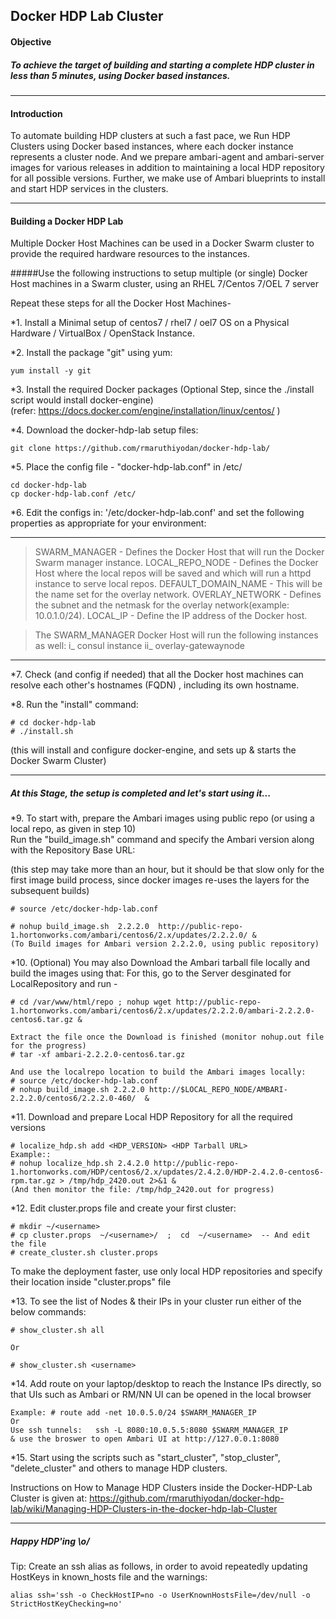 ## Docker HDP Lab Cluster

#### Objective

##### To achieve the target of building and starting a complete HDP cluster in less than 5 minutes, using Docker based instances.

-------

#### Introduction

To automate building HDP clusters at such a fast pace, we Run HDP Clusters using Docker based instances, where each docker instance represents a cluster node.
And we prepare ambari-agent and ambari-server images for various releases in addition to maintaining a local HDP repository for all possible versions.
Further, we make use of Ambari blueprints to install and start HDP services in the clusters.

-------

#### Building a Docker HDP Lab

Multiple Docker Host Machines can be used in a Docker Swarm cluster to provide the required hardware resources to the instances.

#####Use the following instructions to setup multiple (or single) Docker Host machines in a Swarm cluster, using an RHEL 7/Centos 7/OEL 7 server


Repeat these steps for all the Docker Host Machines-

*1. Install a Minimal setup of centos7 / rhel7 / oel7 OS on a Physical Hardware / VirtualBox / OpenStack Instance.  

*2. Install the package "git" using yum:  

	yum install -y git  

*3. Install the required Docker packages (Optional Step, since the ./install script would install docker-engine)  
  (refer: https://docs.docker.com/engine/installation/linux/centos/ )

*4. Download the docker-hdp-lab setup files:

	git clone https://github.com/rmaruthiyodan/docker-hdp-lab/

*5. Place the config file - "docker-hdp-lab.conf" in /etc/  

	cd docker-hdp-lab
	cp docker-hdp-lab.conf /etc/

*6. Edit the configs in: '/etc/docker-hdp-lab.conf' and set the following properties as appropriate for your environment:

---

> SWARM_MANAGER  -  Defines the Docker Host that will run the Docker Swarm manager instance.
> LOCAL_REPO_NODE  -  Defines the Docker Host where the local repos will be saved and which will run a httpd instance to serve local repos.
> DEFAULT_DOMAIN_NAME  -  This will be the name set for the overlay network.
> OVERLAY_NETWORK  -  Defines the subnet and the netmask for the overlay network(example: 10.0.1.0/24).
> LOCAL_IP  -  Define the IP address of the Docker host.  
  
>  The SWARM_MANAGER Docker Host will run the following instances as well:
>  i_ consul instance
>  ii_ overlay-gatewaynode

---

*7. Check (and config if needed) that all the Docker host machines can resolve each other's hostnames (FQDN) , including its own hostname.

*8. Run the "install" command:

	# cd docker-hdp-lab
	# ./install.sh
  (this  will install and configure docker-engine, and sets up & starts the Docker Swarm Cluster)

-------

##### At this Stage, the setup is completed and let's start using it...


*9. To start with, prepare the Ambari images using public repo (or using a local repo, as given in step 10)  
Run the "build_image.sh" command and specify the Ambari version along with the Repository Base URL:  
  
(this step may take more than an hour, but it should be that slow only for the first image build process, since docker images re-uses the layers for the subsequent builds)

	# source /etc/docker-hdp-lab.conf
	
	# nohup build_image.sh  2.2.2.0  http://public-repo-1.hortonworks.com/ambari/centos6/2.x/updates/2.2.2.0/ &
	(To Build images for Ambari version 2.2.2.0, using public repository)
	
  
*10. (Optional) You may also Download the Ambari tarball file locally and build the images using that:
For this, go to the Server desginated for LocalRepository and run -

	# cd /var/www/html/repo ; nohup wget http://public-repo-1.hortonworks.com/ambari/centos6/2.x/updates/2.2.2.0/ambari-2.2.2.0-centos6.tar.gz &

	Extract the file once the Download is finished (monitor nohup.out file for the progress)
	# tar -xf ambari-2.2.2.0-centos6.tar.gz
	
	And use the localrepo location to build the Ambari images locally:
	# source /etc/docker-hdp-lab.conf
	# nohup build_image.sh 2.2.2.0 http://$LOCAL_REPO_NODE/AMBARI-2.2.2.0/centos6/2.2.2.0-460/  &  

  
*11. Download and prepare Local HDP Repository for all the required versions  
  
	# localize_hdp.sh add <HDP_VERSION> <HDP Tarball URL>
	Example::  
	# nohup localize_hdp.sh 2.4.2.0 http://public-repo-1.hortonworks.com/HDP/centos6/2.x/updates/2.4.2.0/HDP-2.4.2.0-centos6-rpm.tar.gz > /tmp/hdp_2420.out 2>&1 &
	(And then monitor the file: /tmp/hdp_2420.out for progress)  
  
  
*12. Edit cluster.props file and create your first cluster:

	# mkdir ~/<username>
	# cp cluster.props  ~/<username>/  ;  cd  ~/<username>  -- And edit the file
	# create_cluster.sh cluster.props
To make the deployment faster, use only local HDP repositories and specify their location inside "cluster.props" file
  
  
*13. To see the list of Nodes & their IPs in your cluster run either of the below commands:

	# show_cluster.sh all

	Or

	# show_cluster.sh <username>  
	
  	
*14. Add route on your laptop/desktop to reach the Instance IPs directly, so that UIs such as Ambari or RM/NN UI can be opened in the local browser

	Example: # route add -net 10.0.5.0/24 $SWARM_MANAGER_IP  
	Or 
	Use ssh tunnels:   ssh -L 8080:10.0.5.5:8080 $SWARM_MANAGER_IP  
	& use the broswer to open Ambari UI at http://127.0.0.1:8080
  
  
*15. Start using the scripts such as "start_cluster", "stop_cluster", "delete_cluster" and others to manage HDP clusters.  
  
Instructions on How to Manage HDP Clusters inside the Docker-HDP-Lab Cluster is given at: https://github.com/rmaruthiyodan/docker-hdp-lab/wiki/Managing-HDP-Clusters-in-the-docker-hdp-lab-Cluster

---------

#####	Happy HDP'ing \o/


Tip:  Create an ssh alias as follows, in order to avoid repeatedly updating HostKeys in known_hosts file and the warnings:

	alias ssh='ssh -o CheckHostIP=no -o UserKnownHostsFile=/dev/null -o StrictHostKeyChecking=no'
